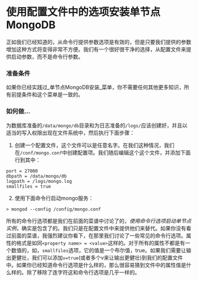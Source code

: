 # 使用配置文件中的选项安装单节点MongoDB

正如我们已经知道的，从命令行提供参数选项是有效的，但是只要我们提供的参数增加这种方式将变得非常不方便。我们有一个很好很干净的选择，从配置文件来提供启动参数，而不是命令行参数。

### 准备条件
如果你已经实践过_单节点MongoDB安装_菜单，你不需要任何其他更多知识，所有前提条件和这个菜单是一致的。


### 如何做...
为数据库准备的`/data/mongo/db`目录和为日志准备的`/logs/`应该创建好，并且以适当的写入权限出现在文件系统中，然后执行下面步骤：
1. 创建一个配置文件，这个文件可以是任意名字。在我们这种情况，我们在`/conf/mongo.conf`中创建配置项。我们随后编辑这个这个文件，并添加下面行到其中：
```
port = 27000
dbpath = /data/mongo/db
logpath = /logs/mongo.log
smallfiles = true
```

2. 使用下面命令行启动mongo服务：
```
> mongod --config /config/mongo.conf
```

所有的命令行选项都是我们在前面的菜谱中讨论了的，_使用命令行选项启动单节点实例_，确实是包含了的。我们只是在配置文件中来提供他们来替代。如果你没有看过前面的菜谱，我强烈建议你看下，在那里我们讨论了一些常见的命令行选项。属性的格式是如同`<property name> = <value>`这样的。对于所有的属性不都是有一个数值的，如，`smallfiles`选项，它的值是一个布尔值，true。如果我们需要让输出更健壮，我们可以添加`v=true`(或者多个v来让输出更健壮)到我们的配置文件中。如果你已经知道命令行选项是什么样的，那么很容易猜到文件中的属性值是什么样的。除了移除了连字符这和命令行选项是几乎一样的。
